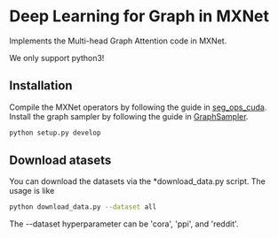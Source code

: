 # Deep Learning for Graph in MXNet

Implements the Multi-head Graph Attention code in MXNet.

We only support python3!

## Installation

Compile the MXNet operators by following the guide in [seg_ops_cuda](seg_ops_cuda).
Install the graph sampler by following the guide in [GraphSampler](GraphSampler).

```bash
python setup.py develop
```

## Download atasets
You can download the datasets via the *download_data.py script. The usage is like
```bash
python download_data.py --dataset all
```
The --dataset hyperparameter can be 'cora', 'ppi', and 'reddit'.

